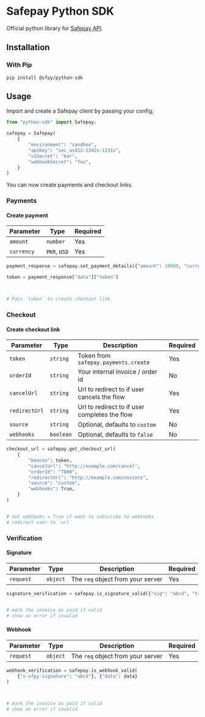 # Safepay Python SDK

Official python library for [Safepay API](https://getsafepay.com).

## Installation

### With Pip

```
pip install @sfpy/python-sdk
```

## Usage

Import and create a Safepay client by passing your config;

```python
from "python-sdk" import Safepay;

safepay = Safepay(
    {
        "environment": "sandbox",
        "apiKey": "sec_asd12-2342s-1231s",
        "v1Secret": "bar",
        "webhookSecret": "foo",
    }
)

```

You can now create payments and checkout links.

### Payments

#### Create payment

| Parameter  | Type         | Required |
| ---------- | ------------ | -------- |
| `amount`   | `number`     | Yes      |
| `currency` | `PKR`, `USD` | Yes      |

```python
payment_response = safepay.set_payment_details({"amount": 10000, "currency": "PKR"})

token = payment_response["data"]["token"]



# Pass `token` to create checkout link
```

### Checkout

#### Create checkout link

| Parameter     | Type      | Description                                   | Required |
| ------------- | --------- | --------------------------------------------- | -------- |
| `token`       | `string`  | Token from `safepay.payments.create`          | Yes      |
| `orderId`     | `string`  | Your internal invoice / order id              | No       |
| `cancelUrl`   | `string`  | Url to redirect to if user cancels the flow   | Yes      |
| `redirectUrl` | `string`  | Url to redirect to if user completes the flow | Yes      |
| `source`      | `string`  | Optional, defaults to `custom`                | No       |
| `webhooks`    | `boolean` | Optional, defaults to `false`                 | No       |

```python
checkout_url = safepay.get_checkout_url(
    {
        "beacon": token,
        "cancelUrl": "http://example.com/cancel",
        "orderId": "T800",
        "redirectUrl": "http://example.com/success",
        "source": "custom",
        "webhooks": True,
    }
)


# set webhooks = True if want to subscribe to webhooks
# redirect user to `url`
```

### Verification

#### Signature

| Parameter | Type     | Description                       | Required |
| --------- | -------- | --------------------------------- | -------- |
| `request` | `object` | The `req` object from your server | Yes      |

```python
signature_verification = safepay.is_signature_valid({"sig": "abcd", "tracker": token})


# mark the invoice as paid if valid
# show an error if invalid
```

#### Webhook

| Parameter | Type     | Description                       | Required |
| --------- | -------- | --------------------------------- | -------- |
| `request` | `object` | The `req` object from your server | Yes      |

```python
webhook_verification = safepay.is_webhook_valid(
    {"x-sfpy-signature": "abcd"}, {"data": data}
)



# mark the invoice as paid if valid
# show an error if invalid
```
